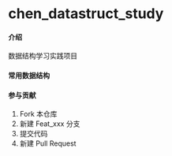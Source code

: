 # chen_datastruct_study

#### 介绍
数据结构学习实践项目

#### 常用数据结构




#### 参与贡献

1.  Fork 本仓库
2.  新建 Feat_xxx 分支
3.  提交代码
4.  新建 Pull Request
